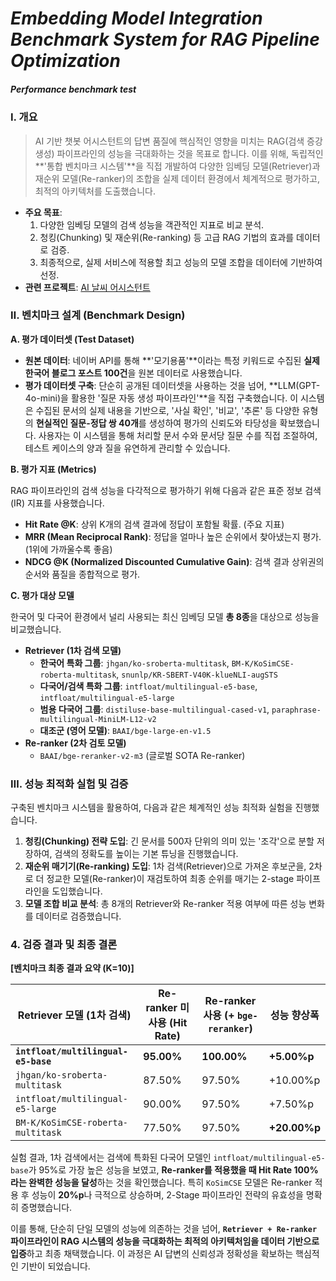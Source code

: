 # *Embedding Model Integration Benchmark System for RAG Pipeline Optimization*
##### *Performance benchmark test*

### **Ⅰ. 개요**

> AI 기반 챗봇 어시스턴트의 답변 품질에 핵심적인 영향을 미치는 RAG(검색 증강 생성) 파이프라인의 성능을 극대화하는 것을 목표로 합니다. 이를 위해, 독립적인 **'통합 벤치마크 시스템'**을 직접 개발하여 다양한 임베딩 모델(Retriever)과 재순위 모델(Re-ranker)의 조합을 실제 데이터 환경에서 체계적으로 평가하고, 최적의 아키텍처를 도출했습니다.
> 
- **주요 목표**:
    1. 다양한 임베딩 모델의 검색 성능을 객관적인 지표로 비교 분석.
    2. 청킹(Chunking) 및 재순위(Re-ranking) 등 고급 RAG 기법의 효과를 데이터로 검증.
    3. 최종적으로, 실제 서비스에 적용할 최고 성능의 모델 조합을 데이터에 기반하여 선정.
- **관련 프로젝트**: [AI 날씨 어시스턴트](https://mosquito-forecast-weather-app-vo8cc4ipuxkavk6wux9pna.streamlit.app/) 

### **Ⅱ. 벤치마크 설계 (Benchmark Design)**

**A. 평가 데이터셋 (Test Dataset)**

- **원본 데이터**: 네이버 API를 통해 **'모기용품'**이라는 특정 키워드로 수집된 **실제 한국어 블로그 포스트 100건**을 원본 데이터로 사용했습니다.
- **평가 데이터셋 구축**: 단순히 공개된 데이터셋을 사용하는 것을 넘어, **LLM(GPT-4o-mini)을 활용한 '질문 자동 생성 파이프라인'**을 직접 구축했습니다. 이 시스템은 수집된 문서의 실제 내용을 기반으로, '사실 확인', '비교', '추론' 등 다양한 유형의 **현실적인 질문-정답 쌍 40개**를 생성하여 평가의 신뢰도와 타당성을 확보했습니다. 사용자는 이 시스템을 통해 처리할 문서 수와 문서당 질문 수를 직접 조절하여, 테스트 케이스의 양과 질을 유연하게 관리할 수 있습니다.

**B. 평가 지표 (Metrics)**

RAG 파이프라인의 검색 성능을 다각적으로 평가하기 위해 다음과 같은 표준 정보 검색(IR) 지표를 사용했습니다.

- **Hit Rate @K**: 상위 K개의 검색 결과에 정답이 포함될 확률. (주요 지표)
- **MRR (Mean Reciprocal Rank)**: 정답을 얼마나 높은 순위에서 찾아냈는지 평가. (1위에 가까울수록 좋음)
- **NDCG @K (Normalized Discounted Cumulative Gain)**: 검색 결과 상위권의 순서와 품질을 종합적으로 평가.

**C. 평가 대상 모델**

한국어 및 다국어 환경에서 널리 사용되는 최신 임베딩 모델 **총 8종**을 대상으로 성능을 비교했습니다.

- **Retriever (1차 검색 모델)**
    - **한국어 특화 그룹**: `jhgan/ko-sroberta-multitask`, `BM-K/KoSimCSE-roberta-multitask`, `snunlp/KR-SBERT-V40K-klueNLI-augSTS`
    - **다국어/검색 특화 그룹**: `intfloat/multilingual-e5-base`, `intfloat/multilingual-e5-large`
    - **범용 다국어 그룹**: `distiluse-base-multilingual-cased-v1`, `paraphrase-multilingual-MiniLM-L12-v2`
    - **대조군 (영어 모델)**: `BAAI/bge-large-en-v1.5`
- **Re-ranker (2차 검토 모델)**
    - `BAAI/bge-reranker-v2-m3` (글로벌 SOTA Re-ranker)

### **Ⅲ. 성능 최적화 실험 및 검증**

구축된 벤치마크 시스템을 활용하여, 다음과 같은 체계적인 성능 최적화 실험을 진행했습니다.

1. **청킹(Chunking) 전략 도입**: 긴 문서를 500자 단위의 의미 있는 '조각'으로 분할 저장하여, 검색의 정확도를 높이는 기본 튜닝을 진행했습니다.
2. **재순위 매기기(Re-ranking) 도입**: 1차 검색(Retriever)으로 가져온 후보군을, 2차로 더 정교한 모델(Re-ranker)이 재검토하여 최종 순위를 매기는 2-stage 파이프라인을 도입했습니다.
3. **모델 조합 비교 분석**: 총 8개의 Retriever와 Re-ranker 적용 여부에 따른 성능 변화를 데이터로 검증했습니다.

### **4. 검증 결과 및 최종 결론**

**[벤치마크 최종 결과 요약 (K=10)]**

| Retriever 모델 (1차 검색) | Re-ranker 미사용 (Hit Rate) | Re-ranker 사용 (+ `bge-reranker`) | 성능 향상폭 |
| --- | --- | --- | --- |
| **`intfloat/multilingual-e5-base`** | **95.00%** | **100.00%** | **+5.00%p** |
| `jhgan/ko-sroberta-multitask` | 87.50% | 97.50% | +10.00%p |
| `intfloat/multilingual-e5-large` | 90.00% | 97.50% | +7.50%p |
| `BM-K/KoSimCSE-roberta-multitask` | 77.50% | 97.50% | **+20.00%p** |


실험 결과, 1차 검색에서는 검색에 특화된 다국어 모델인 `intfloat/multilingual-e5-base`가 95%로 가장 높은 성능을 보였고, **Re-ranker를 적용했을 때 Hit Rate 100%라는 완벽한 성능을 달성**하는 것을 확인했습니다. 특히 `KoSimCSE` 모델은 Re-ranker 적용 후 성능이 **20%p**나 극적으로 상승하며, 2-Stage 파이프라인 전략의 유효성을 명확히 증명했습니다.

이를 통해, 단순히 단일 모델의 성능에 의존하는 것을 넘어, **`Retriever + Re-ranker` 파이프라인이 RAG 시스템의 성능을 극대화하는 최적의 아키텍처임을 데이터 기반으로 입증**하고 최종 채택했습니다. 이 과정은 AI 답변의 신뢰성과 정확성을 확보하는 핵심적인 기반이 되었습니다.

